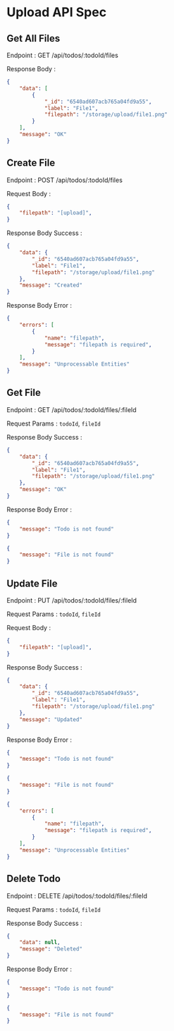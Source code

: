 # Upload API Spec

## Get All Files
Endpoint : GET /api/todos/:todoId/files

Response Body :
```json
{
    "data": [
        {
            "_id": "6540ad607acb765a04fd9a55",
            "label": "File1",
            "filepath": "/storage/upload/file1.png"
        }
    ],
    "message": "OK"
}
```

## Create File
Endpoint : POST /api/todos/:todoId/files

Request Body :
```json
{
    "filepath": "[upload]",
}
```

Response Body Success :
```json
{
    "data": {
        "_id": "6540ad607acb765a04fd9a55",
        "label": "File1",
        "filepath": "/storage/upload/file1.png"
    },
    "message": "Created"
}
```

Response Body Error :
```json
{
    "errors": [
        {
            "name": "filepath",
            "message": "filepath is required",
        }
    ],
    "message": "Unprocessable Entities"
}
```

## Get File
Endpoint : GET /api/todos/:todoId/files/:fileId

Request Params :
`todoId`, `fileId`

Response Body Success :
```json
{
    "data": {
        "_id": "6540ad607acb765a04fd9a55",
        "label": "File1",
        "filepath": "/storage/upload/file1.png"
    },
    "message": "OK"
}
```

Response Body Error :
```json
{
    "message": "Todo is not found"
}
```

```json
{
    "message": "File is not found"
}
```

## Update File
Endpoint : PUT /api/todos/:todoId/files/:fileId

Request Params :
`todoId`, `fileId`

Request Body :
```json
{
    "filepath": "[upload]",
}
```

Response Body Success :
```json
{
    "data": {
        "_id": "6540ad607acb765a04fd9a55",
        "label": "File1",
        "filepath": "/storage/upload/file1.png"
    },
    "message": "Updated"
}
```

Response Body Error :
```json
{
    "message": "Todo is not found"
}
```

```json
{
    "message": "File is not found"
}
```

```json
{
    "errors": [
        {
            "name": "filepath",
            "message": "filepath is required",
        }
    ],
    "message": "Unprocessable Entities"
}
```

## Delete Todo
Endpoint : DELETE /api/todos/:todoId/files/:fileId

Request Params :
`todoId`, `fileId`

Response Body Success :
```json
{
    "data": null,
    "message": "Deleted"
}
```

Response Body Error :

```json
{
    "message": "Todo is not found"
}
```

```json
{
    "message": "File is not found"
}
```
